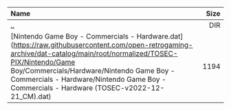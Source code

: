 |Name|Size|
|:---|---:|
|[..](../index.html)|DIR|
|[Nintendo Game Boy - Commercials - Hardware.dat](https://raw.githubusercontent.com/open-retrogaming-archive/dat-catalog/main/root/normalized/TOSEC-PIX/Nintendo/Game Boy/Commercials/Hardware/Nintendo Game Boy - Commercials - Hardware/Nintendo Game Boy - Commercials - Hardware (TOSEC-v2022-12-21_CM).dat)|1194|
